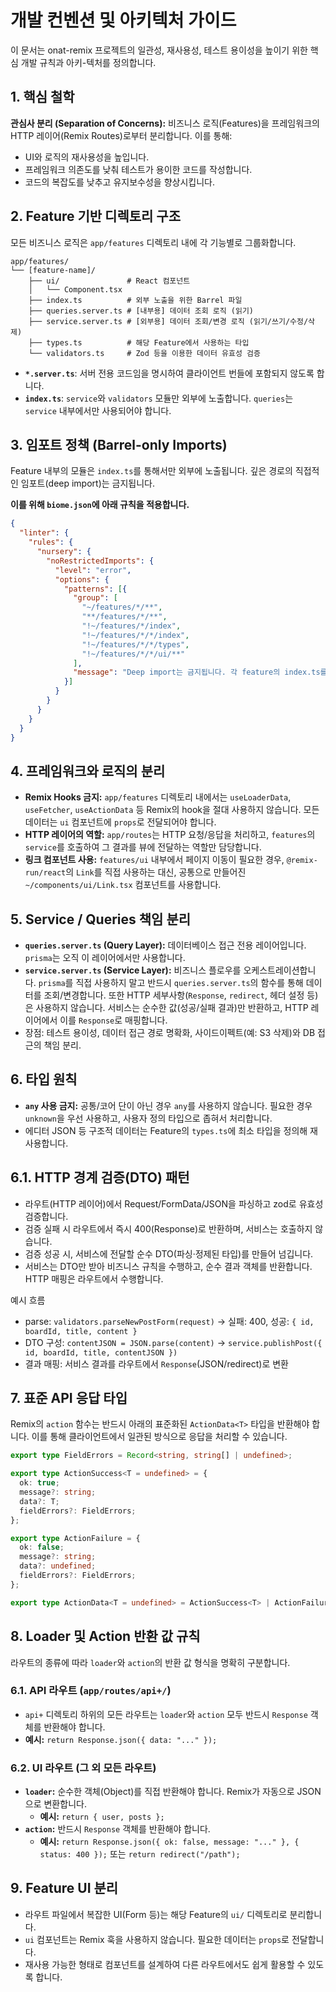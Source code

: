 # 개발 컨벤션 및 아키텍처 가이드

이 문서는 onat-remix 프로젝트의 일관성, 재사용성, 테스트 용이성을 높이기 위한 핵심 개발 규칙과 아키-텍처를 정의합니다.

## 1. 핵심 철학

**관심사 분리 (Separation of Concerns):** 비즈니스 로직(Features)을 프레임워크의 HTTP 레이어(Remix Routes)로부터 분리합니다. 이를 통해:
- UI와 로직의 재사용성을 높입니다.
- 프레임워크 의존도를 낮춰 테스트가 용이한 코드를 작성합니다.
- 코드의 복잡도를 낮추고 유지보수성을 향상시킵니다.

## 2. Feature 기반 디렉토리 구조

모든 비즈니스 로직은 `app/features` 디렉토리 내에 각 기능별로 그룹화합니다.

```
app/features/
└── [feature-name]/
    ├── ui/               # React 컴포넌트
    │   └── Component.tsx
    ├── index.ts          # 외부 노출을 위한 Barrel 파일
    ├── queries.server.ts # [내부용] 데이터 조회 로직 (읽기)
    ├── service.server.ts # [외부용] 데이터 조회/변경 로직 (읽기/쓰기/수정/삭제)
    ├── types.ts          # 해당 Feature에서 사용하는 타입
    └── validators.ts     # Zod 등을 이용한 데이터 유효성 검증
```

- **`*.server.ts`**: 서버 전용 코드임을 명시하여 클라이언트 번들에 포함되지 않도록 합니다.
- **`index.ts`**: `service`와 `validators` 모듈만 외부에 노출합니다. `queries`는 `service` 내부에서만 사용되어야 합니다.

## 3. 임포트 정책 (Barrel-only Imports)

Feature 내부의 모듈은 `index.ts`를 통해서만 외부에 노출됩니다. 깊은 경로의 직접적인 임포트(deep import)는 금지됩니다.

**이를 위해 `biome.json`에 아래 규칙을 적용합니다.**

```json
{
  "linter": {
    "rules": {
      "nursery": {
        "noRestrictedImports": {
          "level": "error",
          "options": {
            "patterns": [{
              "group": [
                "~/features/*/**",
                "**/features/*/**",
                "!~/features/*/index",
                "!~/features/*/*/index",
                "!~/features/*/*/types",
                "!~/features/*/*/ui/**"
              ],
              "message": "Deep import는 금지됩니다. 각 feature의 index.ts를 통해 임포트하세요."
            }]
          }
        }
      }
    }
  }
}
```

## 4. 프레임워크와 로직의 분리

- **Remix Hooks 금지:** `app/features` 디렉토리 내에서는 `useLoaderData`, `useFetcher`, `useActionData` 등 Remix의 hook을 절대 사용하지 않습니다. 모든 데이터는 `ui` 컴포넌트에 `props`로 전달되어야 합니다.
- **HTTP 레이어의 역할:** `app/routes`는 HTTP 요청/응답을 처리하고, `features`의 `service`를 호출하여 그 결과를 뷰에 전달하는 역할만 담당합니다.
- **링크 컴포넌트 사용:** `features/ui` 내부에서 페이지 이동이 필요한 경우, `@remix-run/react`의 `Link`를 직접 사용하는 대신, 공통으로 만들어진 `~/components/ui/Link.tsx` 컴포넌트를 사용합니다.

## 5. Service / Queries 책임 분리

- **`queries.server.ts` (Query Layer):** 데이터베이스 접근 전용 레이어입니다. `prisma`는 오직 이 레이어에서만 사용합니다.
- **`service.server.ts` (Service Layer):** 비즈니스 플로우를 오케스트레이션합니다. `prisma`를 직접 사용하지 말고 반드시 `queries.server.ts`의 함수를 통해 데이터를 조회/변경합니다. 또한 HTTP 세부사항(`Response`, `redirect`, 헤더 설정 등)은 사용하지 않습니다. 서비스는 순수한 값(성공/실패 결과)만 반환하고, HTTP 레이어에서 이를 `Response`로 매핑합니다.
- 장점: 테스트 용이성, 데이터 접근 경로 명확화, 사이드이펙트(예: S3 삭제)와 DB 접근의 책임 분리.

## 6. 타입 원칙

- **`any` 사용 금지:** 공통/코어 단이 아닌 경우 `any`를 사용하지 않습니다. 필요한 경우 `unknown`을 우선 사용하고, 사용자 정의 타입으로 좁혀서 처리합니다.
- 에디터 JSON 등 구조적 데이터는 Feature의 `types.ts`에 최소 타입을 정의해 재사용합니다.

## 6.1. HTTP 경계 검증(DTO) 패턴

- 라우트(HTTP 레이어)에서 Request/FormData/JSON을 파싱하고 zod로 유효성 검증합니다.
- 검증 실패 시 라우트에서 즉시 400(Response)로 반환하며, 서비스는 호출하지 않습니다.
- 검증 성공 시, 서비스에 전달할 순수 DTO(파싱·정제된 타입)를 만들어 넘깁니다.
- 서비스는 DTO만 받아 비즈니스 규칙을 수행하고, 순수 결과 객체를 반환합니다. HTTP 매핑은 라우트에서 수행합니다.

예시 흐름
- parse: `validators.parseNewPostForm(request)` → 실패: 400, 성공: `{ id, boardId, title, content }`
- DTO 구성: `contentJSON = JSON.parse(content)` → `service.publishPost({ id, boardId, title, contentJSON })`
- 결과 매핑: 서비스 결과를 라우트에서 `Response`(JSON/redirect)로 변환

## 7. 표준 API 응답 타입

Remix의 `action` 함수는 반드시 아래의 표준화된 `ActionData<T>` 타입을 반환해야 합니다. 이를 통해 클라이언트에서 일관된 방식으로 응답을 처리할 수 있습니다.

```typescript
export type FieldErrors = Record<string, string[] | undefined>;

export type ActionSuccess<T = undefined> = {
  ok: true;
  message?: string;
  data?: T;
  fieldErrors?: FieldErrors;
};

export type ActionFailure = {
  ok: false;
  message?: string;
  data?: undefined;
  fieldErrors?: FieldErrors;
};

export type ActionData<T = undefined> = ActionSuccess<T> | ActionFailure;
```

## 8. Loader 및 Action 반환 값 규칙

라우트의 종류에 따라 `loader`와 `action`의 반환 값 형식을 명확히 구분합니다.

### 6.1. API 라우트 (`app/routes/api+/`)

-   `api+` 디렉토리 하위의 모든 라우트는 `loader`와 `action` 모두 반드시 `Response` 객체를 반환해야 합니다.
-   **예시:** `return Response.json({ data: "..." });`

### 6.2. UI 라우트 (그 외 모든 라우트)

-   **`loader`:** 순수한 객체(Object)를 직접 반환해야 합니다. Remix가 자동으로 JSON으로 변환합니다.
    -   **예시:** `return { user, posts };`
-   **`action`:** 반드시 `Response` 객체를 반환해야 합니다.
    -   **예시:** `return Response.json({ ok: false, message: "..." }, { status: 400 });` 또는 `return redirect("/path");`

## 9. Feature UI 분리

- 라우트 파일에서 복잡한 UI(Form 등)는 해당 Feature의 `ui/` 디렉토리로 분리합니다.
- `ui` 컴포넌트는 Remix 훅을 사용하지 않습니다. 필요한 데이터는 `props`로 전달합니다.
- 재사용 가능한 형태로 컴포넌트를 설계하여 다른 라우트에서도 쉽게 활용할 수 있도록 합니다.
